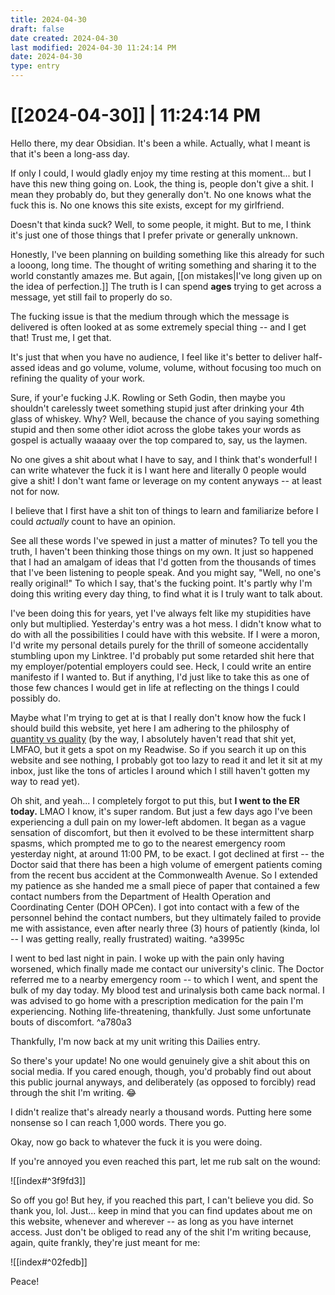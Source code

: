 ```yaml
---
title: 2024-04-30
draft: false
date created: 2024-04-30
last modified: 2024-04-30 11:24:14 PM
date: 2024-04-30
type: entry
---
```

# [[2024-04-30]] | 11:24:14 PM

Hello there, my dear Obsidian. It's been a while. Actually, what I meant is that it's been a long-ass day.

If only I could, I would gladly enjoy my time resting at this moment... but I have this new thing going on. Look, the thing is, people don't give a shit. I mean they probably do, but they generally don't. No one knows what the fuck this is. No one knows this site exists, except for my girlfriend.

Doesn't that kinda suck? Well, to some people, it might. But to me, I think it's just one of those things that I prefer private or generally unknown.

Honestly, I've been planning on building something like this already for such a looong, long time. The thought of writing something and sharing it to the world constantly amazes me. But again, [[on mistakes|I've long given up on the idea of perfection.]] The truth is I can spend **ages** trying to get across a message, yet still fail to properly do so.

The fucking issue is that the medium through which the message is delivered is often looked at as some extremely special thing -- and I get that! Trust me, I get that.

It's just that when you have no audience, I feel like it's better to deliver half-assed ideas and go volume, volume, volume, without focusing too much on refining the quality of your work.

Sure, if your'e fucking J.K. Rowling or Seth Godin, then maybe you shouldn't carelessly tweet something stupid just after drinking your 4th glass of whiskey. Why? Well, because the chance of you saying something stupid and then some other idiot across the globe takes your words as gospel is actually waaaay over the top compared to, say, us the laymen.

No one gives a shit about what I have to say, and I think that's wonderful! I can write whatever the fuck it is I want here and literally 0 people would give a shit! I don't want fame or leverage on my content anyways -- at least not for now.

I believe that I first have a shit ton of things to learn and familiarize before I could *actually* count to have an opinion.

See all these words I've spewed in just a matter of minutes? To tell you the truth, I haven't been thinking those things on my own. It just so happened that I had an amalgam of ideas that I'd gotten from the thousands of times that I've been listening to people speak. And you might say, "Well, no one's really original!" To which I say, that's the fucking point. It's partly why I'm doing this writing every day thing, to find what it is I truly want to talk about.

I've been doing this for years, yet I've always felt like my stupidities have only but multiplied. Yesterday's entry was a hot mess. I didn't know what to do with all the possibilities I could have with this website. If I were a moron, I'd write my personal details purely for the thrill of someone accidentally stumbling upon my Linktree. I'd probably put some retarded shit here that my employer/potential employers could see. Heck, I could write an entire manifesto if I wanted to. But if anything, I'd just like to take this as one of those few chances I would get in life at reflecting on the things I could possibly do.

Maybe what I'm trying to get at is that I really don't know how the fuck I should build this website, yet here I am adhering to the philosphy of [quantity vs quality](https://aliabdaal.com/newsletter/quantity-over-quality/) (by the way, I absolutely haven't read that shit yet, LMFAO, but it gets a spot on my Readwise. So if you search it up on this website and see nothing, I probably got too lazy to read it and let it sit at my inbox, just like the tons of articles I around which I still haven't gotten my way to read yet).

Oh shit, and yeah... I completely forgot to put this, but **I went to the ER today.** LMAO I know, it's super random. But just a few days ago I've been experiencing a dull pain on my lower-left abdomen. It began as a vague sensation of discomfort, but then it evolved to be these intermittent sharp spasms, which prompted me to go to the nearest emergency room yesterday night, at around 11:00 PM, to be exact. I got declined at first -- the Doctor said that there has been a high volume of emergent patients coming from the recent bus accident at the Commonwealth Avenue. So I extended my patience as she handed me a small piece of paper that contained a few contact numbers from the Department of Health Operation and Coordinating Center (DOH OPCen). I got into contact with a few of the personnel behind the contact numbers, but they ultimately failed to provide me with assistance, even after nearly three (3) hours of patiently (kinda, lol -- I was getting really, really frustrated) waiting. ^a3995c

I went to bed last night in pain. I woke up with the pain only having worsened, which finally made me contact our university's clinic. The Doctor referred me to a nearby emergency room -- to which I went, and spent the bulk of my day today. My blood test and urinalysis both came back normal. I was advised to go home with a prescription medication for the pain I'm experiencing. Nothing life-threatening, thankfully. Just some unfortunate bouts of discomfort. ^a780a3

Thankfully, I'm now back at my unit writing this Dailies entry. 

So there's your update! No one would genuinely give a shit about this on social media. If you cared enough, though, you'd probably find out about this public journal anyways, and deliberately (as opposed to forcibly) read through the shit I'm writing. 😂

I didn't realize that's already nearly a thousand words. Putting here some nonsense so I can reach 1,000 words. There you go.

Okay, now go back to whatever the fuck it is you were doing.

If you're annoyed you even reached this part, let me rub salt on the wound:

![[index#^3f9fd3]]

So off you go! But hey, if you reached this part, I can't believe you did. So thank you, lol. Just... keep in mind that you can find updates about me on this website, whenever and wherever -- as long as you have internet access. Just don't be obliged to read any of the shit I'm writing because, again, quite frankly, they're just meant for me:

![[index#^02fedb]]

Peace!
